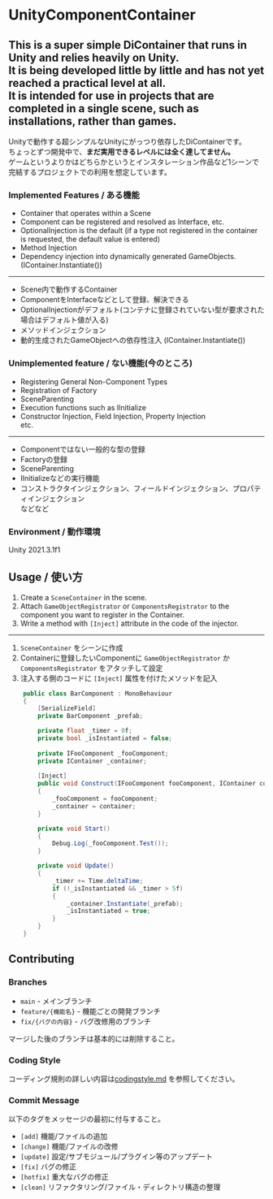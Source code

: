 # UnityComponentContainer
This is a super simple DiContainer that runs in Unity and relies heavily on Unity.  
It is being developed little by little and **has not yet reached a practical level at all.**  
It is intended for use in projects that are completed in a single scene, such as installations, rather than games.
---
Unityで動作する超シンプルなUnityにがっつり依存したDiContainerです。  
ちょっとずつ開発中で、**まだ実用できるレベルには全く達してません。**  
ゲームというよりかはどちらかというとインスタレーション作品など1シーンで完結するプロジェクトでの利用を想定しています。

### Implemented Features / ある機能
- Container that operates within a Scene
- Component can be registered and resolved as Interface, etc.
- OptionalInjection is the default (if a type not registered in the container is requested, the default value is entered)
- Method Injection
- Dependency injection into dynamically generated GameObjects. (IContainer.Instantiate())
---
- Scene内で動作するContainer
- ComponentをInterfaceなどとして登録、解決できる
- OptionalInjectionがデフォルト(コンテナに登録されていない型が要求された場合はデフォルト値が入る)
- メソッドインジェクション
- 動的生成されたGameObjectへの依存性注入 (IContainer.Instantiate())

### Unimplemented feature / ない機能(今のところ)
- Registering General Non-Component Types
- Registration of Factory
- SceneParenting
- Execution functions such as IInitialize
- Constructor Injection, Field Injection, Property Injection  
etc.
---
- Componentではない一般的な型の登録
- Factoryの登録
- SceneParenting
- IInitializeなどの実行機能
- コンストラクタインジェクション、フィールドインジェクション、プロパティインジェクション  
などなど

### Environment / 動作環境
Unity 2021.3.1f1

## Usage / 使い方
1. Create a `SceneContainer` in the scene.
2. Attach `GameObjectRegistrator` or `ComponentsRegistrator` to the component you want to register in the Container.
3. Write a method with `[Inject]` attribute in the code of the injector.
---
1. `SceneContainer` をシーンに作成
2. Containerに登録したいComponentに `GameObjectRegistrator` か `ComponentsRegistrator` をアタッチして設定
3. 注入する側のコードに `[Inject]` 属性を付けたメソッドを記入 

```c#
    public class BarComponent : MonoBehaviour
    {
        [SerializeField]
        private BarComponent _prefab;

        private float _timer = 0f;
        private bool _isInstantiated = false;
        
        private IFooComponent _fooComponent;
        private IContainer _container;
        
        [Inject]
        public void Construct(IFooComponent fooComponent, IContainer container)
        {
            _fooComponent = fooComponent;
            _container = container;
        }

        private void Start()
        {
            Debug.Log(_fooComponent.Test());
        }

        private void Update()
        {
            _timer += Time.deltaTime;
            if (!_isInstantiated && _timer > 5f)
            {
                _container.Instantiate(_prefab);
                _isInstantiated = true;
            }
        }
    }
```


## Contributing
### Branches
- `main` - メインブランチ
- `feature/{機能名}` - 機能ごとの開発ブランチ
- `fix/{バグの内容}` - バグ改修用のブランチ

マージした後のブランチは基本的には削除すること。

### Coding Style
コーディング規則の詳しい内容は[codingstyle.md](codingstyle.md) を参照してください。  

### Commit Message
以下のタグをメッセージの最初に付与すること。
- `[add]` 機能/ファイルの追加
- `[change]` 機能/ファイルの改修
- `[update]` 設定/サブモジュール/プラグイン等のアップデート
- `[fix]` バグの修正
- `[hotfix]` 重大なバグの修正
- `[clean]` リファクタリング/ファイル・ディレクトリ構造の整理
